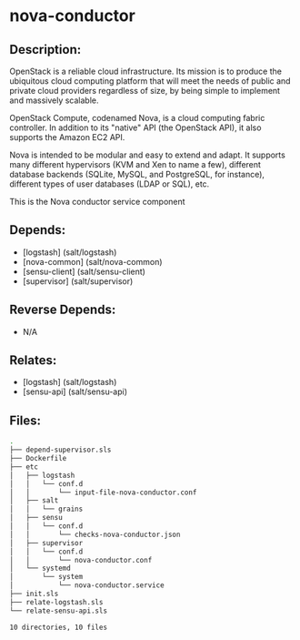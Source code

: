 # nova-conductor

## Description:

OpenStack is a reliable cloud infrastructure. Its mission is to produce the ubiquitous cloud computing platform that will meet the needs of public and private cloud providers regardless of size, by being simple to implement and massively scalable.

OpenStack Compute, codenamed Nova, is a cloud computing fabric controller. In addition to its "native" API (the OpenStack API), it also supports the Amazon EC2 API.

Nova is intended to be modular and easy to extend and adapt. It supports many different hypervisors (KVM and Xen to name a few), different database backends (SQLite, MySQL, and PostgreSQL, for instance), different types of user databases (LDAP or SQL), etc.

This is the Nova conductor service component

## Depends:

  -  [logstash] (salt/logstash)
  -  [nova-common] (salt/nova-common)
  -  [sensu-client] (salt/sensu-client)
  -  [supervisor] (salt/supervisor)

## Reverse Depends:

  -  N/A

## Relates:

  -  [logstash] (salt/logstash)
  -  [sensu-api] (salt/sensu-api)

## Files:

```bash
.
├── depend-supervisor.sls
├── Dockerfile
├── etc
│   ├── logstash
│   │   └── conf.d
│   │       └── input-file-nova-conductor.conf
│   ├── salt
│   │   └── grains
│   ├── sensu
│   │   └── conf.d
│   │       └── checks-nova-conductor.json
│   ├── supervisor
│   │   └── conf.d
│   │       └── nova-conductor.conf
│   └── systemd
│       └── system
│           └── nova-conductor.service
├── init.sls
├── relate-logstash.sls
└── relate-sensu-api.sls

10 directories, 10 files
```
